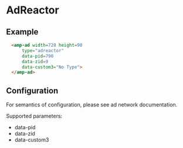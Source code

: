 # AdReactor

## Example

```html
  <amp-ad width=728 height=90
      type="adreactor"
      data-pid=790
      data-zid=9
      data-custom3="No Type">
  </amp-ad>
```

## Configuration

For semantics of configuration, please see ad network documentation.

Supported parameters:

- data-pid
- data-zid
- data-custom3

